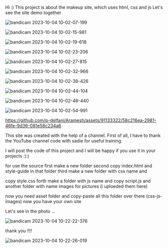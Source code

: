 Hi :)
This project is about the makeup site, which uses html, css and js
Let's see the site demo together

![bandicam 2023-10-04 10-02-07-199](https://github.com/p-delfani/Aramesh/assets/91133322/3344ca4a-0ba6-4ae4-80da-de81de34d977)



![bandicam 2023-10-04 10-02-15-981](https://github.com/p-delfani/Aramesh/assets/91133322/274c68d0-1ae5-4746-bd9a-418215adb9d5)



![bandicam 2023-10-04 10-02-19-618](https://github.com/p-delfani/Aramesh/assets/91133322/1e34bad1-b136-4824-b1fa-970054caab9f)



![bandicam 2023-10-04 10-02-23-206](https://github.com/p-delfani/Aramesh/assets/91133322/dc413719-a7e9-479d-bfe6-318219233a1d)




![bandicam 2023-10-04 10-02-27-815](https://github.com/p-delfani/Aramesh/assets/91133322/7bd2265b-7597-441e-94e5-70282bb0e741)




![bandicam 2023-10-04 10-02-32-966](https://github.com/p-delfani/Aramesh/assets/91133322/974244e1-bcbf-41ef-beea-cabff26fe336)



![bandicam 2023-10-04 10-02-38-426](https://github.com/p-delfani/Aramesh/assets/91133322/4005903c-2090-40a3-a621-a31ae1515d96)



![bandicam 2023-10-04 10-02-44-104](https://github.com/p-delfani/Aramesh/assets/91133322/3df58c49-6537-4ae4-a118-4b06f2ccbb92)



![bandicam 2023-10-04 10-02-48-440](https://github.com/p-delfani/Aramesh/assets/91133322/86bba615-8209-4309-b159-64f0aa39f73b)



![bandicam 2023-10-04 10-02-54-991](https://github.com/p-delfani/Aramesh/assets/91133322/90fdad42-f556-4ced-845e-3468bbe9f8fd)



https://github.com/p-delfani/Aramesh/assets/91133322/58c216ea-2981-46fe-9d36-081e58c234a6



This site was created with the help of a channel. First of all, I have to thank the YouTube channel code with sadie for useful training.

I will post the code of this project and I will be happy if you use it in your projects :):)

for use the source first make a new folder second copy index.html and style-guide in that folder third make a new folder with css name and

copy style.css forth make a folder with js name and copy  script.js  and another folder with name images for pictures (i uploeded them here)

now you need asset folder and copy-paste all this folder over there (css-js-images) now you have your own site 


Let's see in the photo ...


![bandicam 2023-10-04 10-22-22-376](https://github.com/p-delfani/Aramesh/assets/91133322/2ec21eb6-69a9-459d-ab87-063c4f8e4679)


thank you !!!!


![bandicam 2023-10-04 10-22-26-019](https://github.com/p-delfani/Aramesh/assets/91133322/1aa5b9da-e9c4-47b7-a195-dec91b35eca0)

